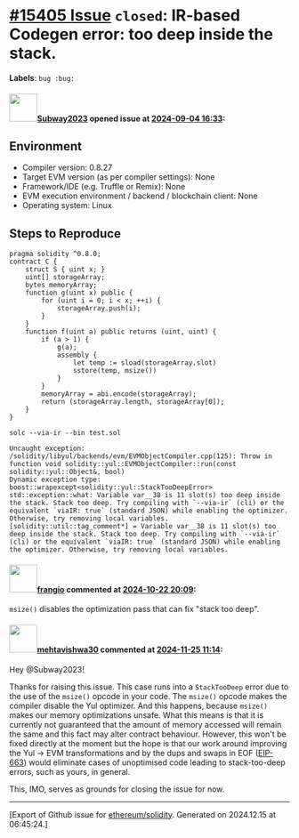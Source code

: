 # [\#15405 Issue](https://github.com/ethereum/solidity/issues/15405) `closed`: IR-based Codegen error: too deep inside the stack.
**Labels**: `bug :bug:`


#### <img src="https://avatars.githubusercontent.com/u/147013944?v=4" width="50">[Subway2023](https://github.com/Subway2023) opened issue at [2024-09-04 16:33](https://github.com/ethereum/solidity/issues/15405):

## Environment

- Compiler version: 0.8.27
- Target EVM version (as per compiler settings): None
- Framework/IDE (e.g. Truffle or Remix): None
- EVM execution environment / backend / blockchain client: None
- Operating system: Linux

## Steps to Reproduce

```solidity
pragma solidity ^0.8.0;
contract C {
    struct S { uint x; }
    uint[] storageArray;
    bytes memoryArray;
    function g(uint x) public {
        for (uint i = 0; i < x; ++i) {
            storageArray.push(i);
        }
    }
    function f(uint a) public returns (uint, uint) {
        if (a > 1) {
            g(a);
            assembly {
                let temp := sload(storageArray.slot)
                sstore(temp, msize())
            }
        }
        memoryArray = abi.encode(storageArray);
        return (storageArray.length, storageArray[0]);
    }
}
```
```
solc --via-ir --bin test.sol
```
```
Uncaught exception:
/solidity/libyul/backends/evm/EVMObjectCompiler.cpp(125): Throw in function void solidity::yul::EVMObjectCompiler::run(const solidity::yul::Object&, bool)
Dynamic exception type: boost::wrapexcept<solidity::yul::StackTooDeepError>
std::exception::what: Variable var__38 is 11 slot(s) too deep inside the stack. Stack too deep. Try compiling with `--via-ir` (cli) or the equivalent `viaIR: true` (standard JSON) while enabling the optimizer. Otherwise, try removing local variables.
[solidity::util::tag_comment*] = Variable var__38 is 11 slot(s) too deep inside the stack. Stack too deep. Try compiling with `--via-ir` (cli) or the equivalent `viaIR: true` (standard JSON) while enabling the optimizer. Otherwise, try removing local variables.
```

#### <img src="https://avatars.githubusercontent.com/u/481465?v=4" width="50">[frangio](https://github.com/frangio) commented at [2024-10-22 20:09](https://github.com/ethereum/solidity/issues/15405#issuecomment-2430161218):

`msize()` disables the optimization pass that can fix "stack too deep".

#### <img src="https://avatars.githubusercontent.com/u/32997409?u=b4f328ebdfeb0517e767cf91f267149f15bc3d7c&v=4" width="50">[mehtavishwa30](https://github.com/mehtavishwa30) commented at [2024-11-25 11:14](https://github.com/ethereum/solidity/issues/15405#issuecomment-2497720576):

Hey @Subway2023!

Thanks for raising this issue. This case runs into a `StackTooDeep` error due to the use of the `msize()` opcode in your code. The `msize()` opcode makes the compiler disable the Yul optimizer. And this happens, because `msize()` makes our memory optimizations unsafe. What this means is that it is currently not guaranteed that the amount of memory accessed will remain the same and this fact may alter contract behaviour. However, this won't be fixed directly at the moment but the hope is that our work around improving the Yul -> EVM transformations and by the dups and swaps in EOF ([EIP-663](https://eips.ethereum.org/EIPS/eip-663)) would eliminate cases of unoptimised code leading to stack-too-deep errors, such as yours, in general.

This, IMO, serves as grounds for closing the issue for now.


-------------------------------------------------------------------------------



[Export of Github issue for [ethereum/solidity](https://github.com/ethereum/solidity). Generated on 2024.12.15 at 06:45:24.]
